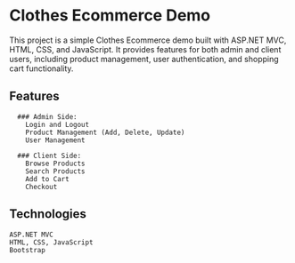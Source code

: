 # Clothes Ecommerce Demo

This project is a simple Clothes Ecommerce demo built with ASP.NET MVC, HTML, CSS, and JavaScript. It provides features for both admin and client users, including product management, user authentication, and shopping cart functionality.

## Features

      ### Admin Side:
        Login and Logout
        Product Management (Add, Delete, Update)
        User Management

      ### Client Side:
        Browse Products
        Search Products
        Add to Cart
        Checkout

## Technologies

    ASP.NET MVC
    HTML, CSS, JavaScript
    Bootstrap
